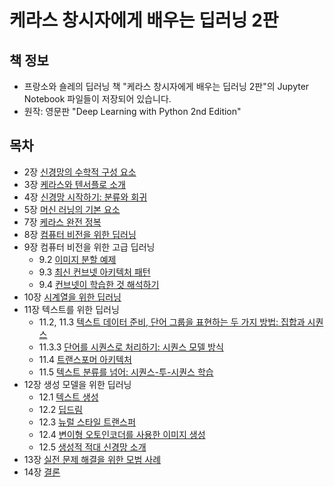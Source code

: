 # 케라스 창시자에게 배우는 딥러닝 2판

## 책 정보

- 프랑소와 숄레의 딥러닝 책 "케라스 창시자에게 배우는 딥러닝 2판"의 Jupyter Notebook 파일들이 저장되어 있습니다.
- 원작: 영문판 "Deep Learning with Python 2nd Edition"

## 목차

* 2장 [신경망의 수학적 구성 요소](chapter02_mathematical-building-blocks.ipynb)
* 3장 [케라스와 텐서플로 소개](chapter03_introduction-to-keras-and-tf.ipynb)
* 4장 [신경망 시작하기: 분류와 회귀](chapter04_getting-started-with-neural-networks.ipynb)
* 5장 [머신 러닝의 기본 요소](chapter05_fundamentals-of-ml.ipynb)
* 7장 [케라스 완전 정복](chapter07_working-with-keras.ipynb)
* 8장 [컴퓨터 비전을 위한 딥러닝](chapter08_intro-to-dl-for-computer-vision.ipynb)
* 9장 컴퓨터 비전을 위한 고급 딥러닝
  * 9.2 [이미지 분할 예제](chapter09_part01_image-segmentation.ipynb)
  * 9.3 [최신 컨브넷 아키텍처 패턴](chapter09_part02_modern-convnet-architecture-patterns.ipynb)
  * 9.4 [컨브넷이 학습한 것 해석하기](chapter09_part03_interpreting-what-convnets-learn.ipynb)
* 10장 [시계열을 위한 딥러닝](chapter10_dl-for-timeseries.ipynb)
* 11장 텍스트를 위한 딥러닝
  * 11.2, 11.3 [텍스트 데이터 준비, 단어 그룹을 표현하는 두 가지 방법: 집합과 시퀀스](chapter11_part01_introduction.ipynb)
  * 11.3.3 [단어를 시퀀스로 처리하기: 시퀀스 모델 방식](chapter11_part02_sequence-models.ipynb)
  * 11.4 [트랜스포머 아키텍처](chapter11_part03_transformer.ipynb)
  * 11.5 [텍스트 분류를 넘어: 시퀀스-투-시퀀스 학습](chapter11_part04_sequence-to-sequence-learning.ipynb)
* 12장 생성 모델을 위한 딥러닝
  * 12.1 [텍스트 생성](chapter12_part01_text-generation.ipynb)
  * 12.2 [딥드림](chapter12_part02_deep-dream.ipynb)
  * 12.3 [뉴럴 스타일 트랜스퍼](chapter12_part03_neural-style-transfer.ipynb)
  * 12.4 [변이형 오토인코더를 사용한 이미지 생성](chapter12_part04_variational-autoencoders.ipynb)
  * 12.5 [생성적 적대 신경망 소개](chapter12_part05_gans.ipynb)
* 13장 [실전 문제 해결을 위한 모범 사례](chapter13_best-practices-for-the-real-world.ipynb)
* 14장 [결론](chapter14_conclusions.ipynb)
